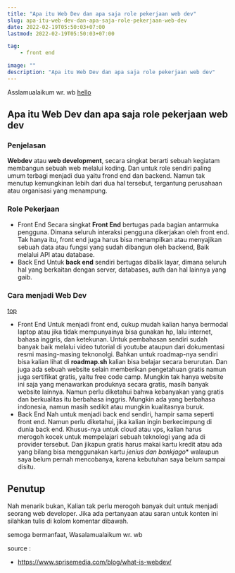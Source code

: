 ```yaml
---
title: "Apa itu Web Dev dan apa saja role pekerjaan web dev"
slug: apa-itu-web-dev-dan-apa-saja-role-pekerjaan-web-dev
date: 2022-02-19T05:50:03+07:00
lastmod: 2022-02-19T05:50:03+07:00

tag:
    - front end

image: ""
description: "Apa itu Web Dev dan apa saja role pekerjaan web dev"
---
```

Asslamualaikum wr. wb
[hello](#)
## Apa itu Web Dev dan apa saja role pekerjaan web dev
### Penjelasan
**Webdev** atau **web development**, secara singkat berarti sebuah kegiatam membangun sebuah web melalui koding. Dan untuk role sendiri paling umum terbagi menjadi dua yaitu frond end dan backend. Namun tak menutup kemungkinan lebih dari dua hal tersebut, tergantung perusahaan atau organisasi yang menampung.

### Role Pekerjaan
- Front End
Secara singkat **Front End** bertugas pada bagian antarmuka pengguna. Dimana seluruh interaksi pengguna dikerjakan oleh front end. Tak hanya itu, front end juga harus bisa menampilkan atau menyajikan sebuah data atau fungsi yang sudah dibangun oleh backend, Baik melalui API atau database.
- Back End
Untuk **back end** sendiri bertugas dibalik layar, dimana seluruh hal yang berkaitan dengan server, databases, auth dan hal lainnya yang gaib.

### Cara menjadi Web Dev
[top](#)
- Front End
Untuk menjadi front end, cukup mudah kalian hanya bermodal laptop atau jika tidak mempunyainya bisa gunakan hp, lalu internet, bahasa inggris, dan ketekunan. Untuk pembahasan sendiri sudah banyak baik melalui video tutorial di youtube ataupun dari dokumentasi resmi masing-masing teknonolgi. Bahkan untuk roadmap-nya sendiri bisa kalian lihat di **roadmap.sh** kalian bisa belajar secara berurutan. Dan juga ada sebuah website selain memberikan pengetahuan gratis namun juga sertifikat gratis, yaitu free code camp. Mungkin tak hanya website ini saja yang menawarkan produknya secara gratis, masih banyak website lainnya. Namun perlu diketahui bahwa kebanyakan yang gratis dan berkualitas itu berbahasa inggris. Mungkin ada yang berbahasa indonesia, namun masih sedikit atau mungkin kualitasnya buruk.
- Back End
Nah untuk menjadi back end sendiri, hampir sama seperti front end. Namun perlu diketahui, jika kalian ingin berkecimpung di dunia back end. Khusus-nya untuk cloud atau vps, kalian harus merogoh kocek untuk mempelajari sebuah teknologi yang ada di provider tersebut. Dan jikapun gratis harus makai kartu kredit atau ada yang bilang bisa menggunakan kartu *jenius dan bankjago** walaupun saya belum pernah mencobanya, karena kebutuhan saya belum sampai disitu.

## Penutup
Nah menarik bukan, Kalian tak perlu merogoh banyak duit untuk menjadi seorang web developer. Jika ada pertanyaan atau saran untuk konten ini silahkan tulis di kolom komentar dibawah.

semoga bermanfaat, Wasalamualaikum wr. wb

source :
- https://www.sprisemedia.com/blog/what-is-webdev/
